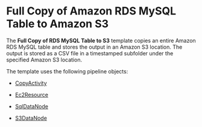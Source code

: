 # Full Copy of Amazon RDS MySQL Table to Amazon S3<a name="dp-template-copyrdstos3"></a>

The **Full Copy of RDS MySQL Table to S3** template copies an entire Amazon RDS MySQL table and stores the output in an Amazon S3 location\. The output is stored as a CSV file in a timestamped subfolder under the specified Amazon S3 location\. 

The template uses the following pipeline objects:

+ [CopyActivity](dp-object-copyactivity.md)

+ [Ec2Resource](dp-object-ec2resource.md)

+ [SqlDataNode](dp-object-sqldatanode.md)

+ [S3DataNode](dp-object-s3datanode.md)